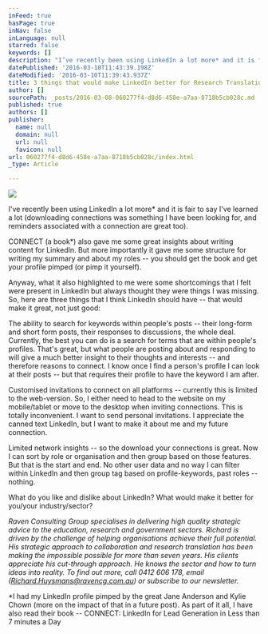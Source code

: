 ```yaml
---
inFeed: true
hasPage: true
inNav: false
inLanguage: null
starred: false
keywords: []
description: "I’ve recently been using LinkedIn a lot more* and it is fair to say I've learned a lot (downloading connections was something I have been looking for, and reminders associated with a connection are great too)."
datePublished: '2016-03-10T11:43:39.198Z'
dateModified: '2016-03-10T11:39:43.937Z'
title: 3 things that would make LinkedIn better for Research Translation
author: []
sourcePath: _posts/2016-03-08-060277f4-d8d6-458e-a7aa-8718b5cb028c.md
published: true
authors: []
publisher:
  name: null
  domain: null
  url: null
  favicon: null
url: 060277f4-d8d6-458e-a7aa-8718b5cb028c/index.html
_type: Article

---
```

![](https://s3-us-west-2.amazonaws.com/the-grid-img/p/dbfb8c5c22f863869529642c4bac966b0f2a0bb2.jpg)

I've recently been using LinkedIn a lot more\* and it is fair to say I've learned a lot (downloading connections was something I have been looking for, and reminders associated with a connection are great too).

CONNECT (a book\*) also gave me some great insights about writing content for LinkedIn. But more importantly it gave me some structure for writing my summary and about my roles -- you should get the book and get your profile pimped (or pimp it yourself).

Anyway, what it also highlighted to me were some shortcomings that I felt were present in LinkedIn but always thought they were things I was missing. So, here are three things that I think LinkedIn should have -- that would make it great, not just good:

The ability to search for keywords within people's posts -- their long-form and short form posts, their responses to discussions, the whole deal. Currently, the best you can do is a search for terms that are within people's profiles. That's great, but what people are posting about and responding to will give a much better insight to their thoughts and interests -- and therefore reasons to connect. I know once I find a person's profile I can look at their posts -- but that requires their profile to have the keyword I am after.

Customised invitations to connect on all platforms -- currently this is limited to the web-version. So, I either need to head to the website on my mobile/tablet or move to the desktop when inviting connections. This is totally inconvenient. I want to send personal invitations. I appreciate the canned text LinkedIn, but I want to make it about me and my future connection.

Limited network insights -- so the download your connections is great. Now I can sort by role or organisation and then group based on those features. But that is the start and end. No other user data and no way I can filter within LinkedIn and then group tag based on profile-keywords, past roles -- nothing.

What do you like and dislike about LinkedIn? What would make it better for you/your industry/sector?

_Raven Consulting Group specialises in delivering high quality strategic advice to the education, research and government sectors. Richard is driven by the challenge of helping organisations achieve their full potential. His strategic approach to collaboration and research translation has been making the impossible possible for more than seven years. His clients appreciate his cut-through approach. He knows the sector and how to turn ideas into reality. To find out more, call 0412 606 178, email (Richard.Huysmans@ravencg.com.au) or subscribe to our newsletter._

\*I had my LinkedIn profile pimped by the great Jane Anderson and Kylie Chown (more on the impact of that in a future post). As part of it all, I have also read their book -- CONNECT: LinkedIn for Lead Generation in Less than 7 minutes a Day